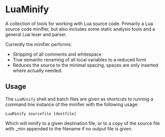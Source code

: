 LuaMinify
=========

A collection of tools for working with Lua source code. Primarily a Lua source code minifier, but also includes some static analysis tools and a general Lua lexer and parser.

Currently the minifier performs:

- Stripping of all comments and whitespace
- True semantic renaming of all local variables to a reduced form
- Reduces the source to the minimal spacing, spaces are only inserted where actually needed.


Usage
-----

The `LuaMinify` shell and batch files are given as shortcuts to running a command line instance of the minifier with the following usage:

    LuaMinify sourcefile [destfile]

Which will minify to a given destination file, or to a copy of the source file with _min appended to the filename if no output file is given.


